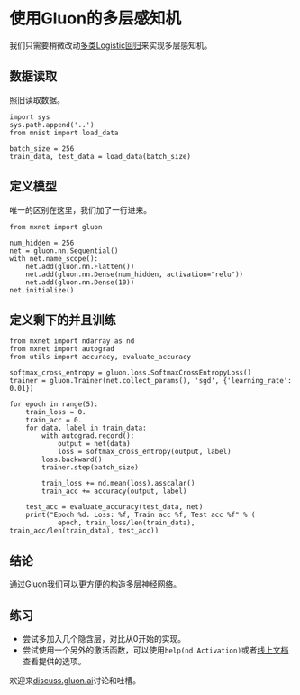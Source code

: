 # 使用Gluon的多层感知机

我们只需要稍微改动[多类Logistic回归](../chapter01_crashcourse/softmax-regression-gluon.md)来实现多层感知机。

## 数据读取

照旧读取数据。

```{.python .input  n=4}
import sys
sys.path.append('..')
from mnist import load_data

batch_size = 256
train_data, test_data = load_data(batch_size)
```

## 定义模型

唯一的区别在这里，我们加了一行进来。

```{.python .input  n=5}
from mxnet import gluon

num_hidden = 256
net = gluon.nn.Sequential()
with net.name_scope():
    net.add(gluon.nn.Flatten())
    net.add(gluon.nn.Dense(num_hidden, activation="relu"))
    net.add(gluon.nn.Dense(10))
net.initialize()
```

## 定义剩下的并且训练

```{.python .input  n=6}
from mxnet import ndarray as nd
from mxnet import autograd
from utils import accuracy, evaluate_accuracy

softmax_cross_entropy = gluon.loss.SoftmaxCrossEntropyLoss()
trainer = gluon.Trainer(net.collect_params(), 'sgd', {'learning_rate': 0.01})

for epoch in range(5):
    train_loss = 0.
    train_acc = 0.
    for data, label in train_data:
        with autograd.record():
            output = net(data)
            loss = softmax_cross_entropy(output, label)
        loss.backward()
        trainer.step(batch_size)

        train_loss += nd.mean(loss).asscalar()
        train_acc += accuracy(output, label)

    test_acc = evaluate_accuracy(test_data, net)
    print("Epoch %d. Loss: %f, Train acc %f, Test acc %f" % (
            epoch, train_loss/len(train_data), train_acc/len(train_data), test_acc))
```

## 结论

通过Gluon我们可以更方便的构造多层神经网络。

## 练习

- 尝试多加入几个隐含层，对比从0开始的实现。
- 尝试使用一个另外的激活函数，可以使用`help(nd.Activation)`或者[线上文档](https://mxnet.apache.org/api/python/ndarray.html#mxnet.ndarray.Activation)查看提供的选项。

欢迎来[discuss.gluon.ai](http://discuss.gluon.ai)讨论和吐槽。
